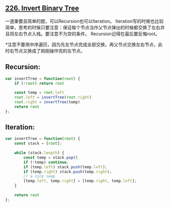 ## [226. Invert Binary Tree](https://leetcode.com/problems/invert-binary-tree/)

一道重要且简单的题，可以Recursion也可以Iteration。
Iteration写的时候也比较简单，思考的时候只要注意：保证每个节点当作父节点弹出的时候都交换了左右并且将左右节点入栈。要注意不为空的条件。
Recursion记得在最后要反悔root。

*注意不要用中序遍历，因为先左节点完成全部交换，再父节点交换左右节点，此时右节点又换成了刚刚操作完的左节点。

## Recursion:

```javascript
var invertTree = function(root) {
    if (!root) return root
    
    const temp = root.left
    root.left = invertTree(root.right)
    root.right = invertTree(temp)
    return root
};
```


## Iteration:

```javascript
var invertTree = function(root) {
    const stack = [root];
    
    while (stack.length) {
        const temp = stack.pop()
        if (!temp) continue;
        if (temp.left) stack.push(temp.left);
        if (temp.right) stack.push(temp.right);
        // a nice swap
        [temp.left, temp.right] = [temp.right, temp.left];
    }
    
    return root
};
```
